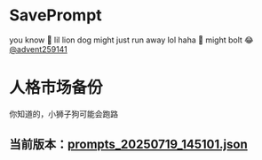 # SavePrompt
you know 🫠 lil lion dog might just run away lol
haha 🐶 might bolt 😂 [@advent259141](https://github.com/advent259141)

# 人格市场备份
你知道的，小狮子狗可能会跑路

## 当前版本：[prompts_20250719_145101.json](https://github.com/Larch-C/SavePrompt/blob/main/prompts_20250719_145101.json)

